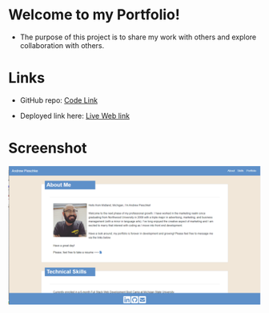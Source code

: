 # Welcome to my Portfolio!
- The purpose of this project is to share my work with others and explore collaboration with others.

# Links
* GitHub repo: 
[Code Link](https://github.com/ampieschke/PieschkePort)

* Deployed link here: 
[Live Web link](https://ampieschke.github.io/PieschkePort/)

# Screenshot
![Main](Assets/Portfolio_SC.PNG)